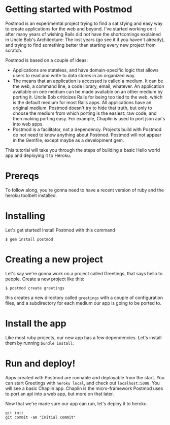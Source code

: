 Getting started with Postmod
===

Postmod is an experimental project trying to find a satisfying and easy way to create applications for the web and beyond. I've started working on it after many years of wishing Rails did not have the shortcomings explained in Uncle Bob's Architecture: The lost years (go see it if you haven't already), and trying to find something better than starting every new project from scratch.

Postmod is based on a couple of ideas:
- Applications are stateless, and have domain-specific logic that allows users to read and write to data stores in an organized way.
- The means that an application is accessed is called a medium. It can be the web, a command line, a code library, email, whatever. An application available on one medium can be made available on an other medium by porting it. Uncle Bob criticizes Rails for being too tied to the web, which is the default medium for most Rails apps. All applications have an original medium. Postmod doesn't try to hide that truth, but only to choose the medium from which porting is the easiest: raw code; and then making porting easy. For example, Chaplin is used to port json api's into web apps.
- Postmod is a facilitator, not a dependency. Projects build with Postmod do not need to know anything about Postmod. Postmod will not appear in the Gemfile, except maybe as a development gem.


This tutorial will take you through the steps of building a basic Hello world app and deploying it to Heroku.

Prereqs
===

To follow along, you're gonna need to have a recent version of ruby and the heroku toolbelt installed.

Installing
===

Let's get started! Install Postmod with this command
```
$ gem install postmod
```


Creating a new project
===

Let's say we're gonna work on a project called Greetings, that says hello to people.
Create a new project like this:
```
$ postmod create greetings
```

this creates a new directory called `greetings` with a couple of configuration files, and a subdirectory for each medium our app is going to be ported to.

Install the app
===

Like most ruby projects, our new app has a few dependencies. Let's install them by running `bundle install`.

Run and deploy!
===

Apps created with Postmod are runnable and deployable from the start. You can start Greetings with `heroku local`, and check out `localhost:5000`. You will see a basic Chaplin app.
Chaplin is the micro-framework Postmod uses to port an api into a web app, but more on that later.

Now that we're made sure our app can run, let's deploy it to heroku.
```
git init
git commit -am "Initial commit"
```
